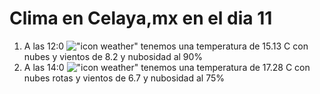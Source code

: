 # Clima en Celaya,mx en el dia 11

1. A las 12:0 !["icon weather"](http://openweathermap.org/img/w/04d.png) tenemos una temperatura de 15.13 C con nubes y  vientos de 8.2 y nubosidad al 90%
1. A las 14:0 !["icon weather"](http://openweathermap.org/img/w/04d.png) tenemos una temperatura de 17.28 C con nubes rotas y  vientos de 6.7 y nubosidad al 75%
